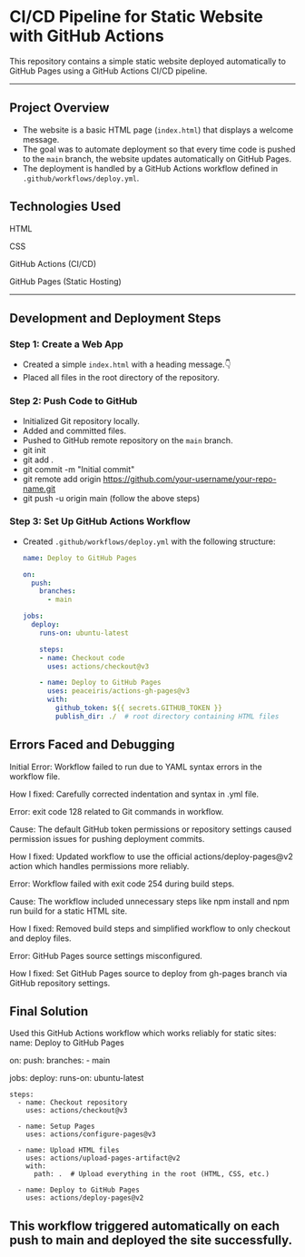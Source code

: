 # CI/CD Pipeline for Static Website with GitHub Actions

This repository contains a simple static website deployed automatically to GitHub Pages using a GitHub Actions CI/CD pipeline.

---

## Project Overview

- The website is a basic HTML page (`index.html`) that displays a welcome message.
- The goal was to automate deployment so that every time code is pushed to the `main` branch, the website updates automatically on GitHub Pages.
- The deployment is handled by a GitHub Actions workflow defined in `.github/workflows/deploy.yml`.

## Technologies Used
HTML

CSS

GitHub Actions (CI/CD)

GitHub Pages (Static Hosting)

---

## Development and Deployment Steps

### Step 1: Create a Web App

- Created a simple `index.html` with a heading message.👇
- Placed all files in the root directory of the repository.

### Step 2: Push Code to GitHub

- Initialized Git repository locally.
- Added and committed files.
- Pushed to GitHub remote repository on the `main` branch.
- git init
- git add .
- git commit -m "Initial commit"
- git remote add origin https://github.com/your-username/your-repo-name.git
- git push -u origin main (follow the above steps)


### Step 3: Set Up GitHub Actions Workflow

- Created `.github/workflows/deploy.yml` with the following structure:
  
  ```yaml
  name: Deploy to GitHub Pages

  on:
    push:
      branches:
        - main

  jobs:
    deploy:
      runs-on: ubuntu-latest

      steps:
      - name: Checkout code
        uses: actions/checkout@v3

      - name: Deploy to GitHub Pages
        uses: peaceiris/actions-gh-pages@v3
        with:
          github_token: ${{ secrets.GITHUB_TOKEN }}
          publish_dir: ./  # root directory containing HTML files
## Errors Faced and Debugging
Initial Error: Workflow failed to run due to YAML syntax errors in the workflow file.

How I fixed: Carefully corrected indentation and syntax in .yml file.

Error: exit code 128 related to Git commands in workflow.

Cause: The default GitHub token permissions or repository settings caused permission issues for pushing deployment commits.

How I fixed: Updated workflow to use the official actions/deploy-pages@v2 action which handles permissions more reliably.

Error: Workflow failed with exit code 254 during build steps.

Cause: The workflow included unnecessary steps like npm install and npm run build for a static HTML site.

How I fixed: Removed build steps and simplified workflow to only checkout and deploy files.

Error: GitHub Pages source settings misconfigured.

How I fixed: Set GitHub Pages source to deploy from gh-pages branch via GitHub repository settings.

## Final Solution
Used this GitHub Actions workflow which works reliably for static sites:
name: Deploy to GitHub Pages

on:
  push:
    branches:
      - main

jobs:
  deploy:
    runs-on: ubuntu-latest

    steps:
      - name: Checkout repository
        uses: actions/checkout@v3

      - name: Setup Pages
        uses: actions/configure-pages@v3

      - name: Upload HTML files
        uses: actions/upload-pages-artifact@v2
        with:
          path: .  # Upload everything in the root (HTML, CSS, etc.)

      - name: Deploy to GitHub Pages
        uses: actions/deploy-pages@v2
## This workflow triggered automatically on each push to main and deployed the site successfully.
